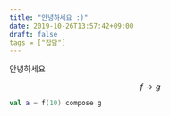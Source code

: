 ```yaml
---
title: "안녕하세요 :)"
date: 2019-10-26T13:57:42+09:00
draft: false
tags = ["잡담"]
---
```


안녕하세요

$$
f \rightarrow g
$$

```kotlin
val a = f(10) compose g
```



